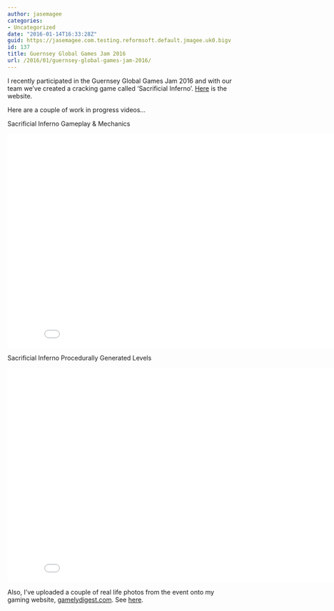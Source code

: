 ```yaml
---
author: jasemagee
categories:
- Uncategorized
date: "2016-01-14T16:33:28Z"
guid: https://jasemagee.com.testing.reformsoft.default.jmagee.uk0.bigv.io/?p=137
id: 137
title: Guernsey Global Games Jam 2016
url: /2016/01/guernsey-global-games-jam-2016/
---
```

I recently participated in the Guernsey Global Games Jam 2016 and with our team we’ve created a cracking game called ‘Sacrificial Inferno’. [Here](http://sacrificialinferno.com/) is the website.

Here are a couple of work in progress videos…

Sacrificial Inferno Gameplay & Mechanics

<div class="video-container">
  <iframe width="853" height="480" src="//www.youtube.com/embed/Ob_nTHz0Mls" frameborder="0" allowfullscreen></iframe>
</div>

Sacrificial Inferno Procedurally Generated Levels

<div class="video-container">
  <iframe width="853" height="480" src="//www.youtube.com/embed/W3l1SI1PpXw" frameborder="0" allowfullscreen></iframe>
</div>

Also, I’ve uploaded a couple of real life photos from the event onto my gaming website, [gamelydigest.com](https://gamelydigest.com). See [here](https://gamelydigest.com/posts/2016/2/10/guernsey-global-games-jam-2016).